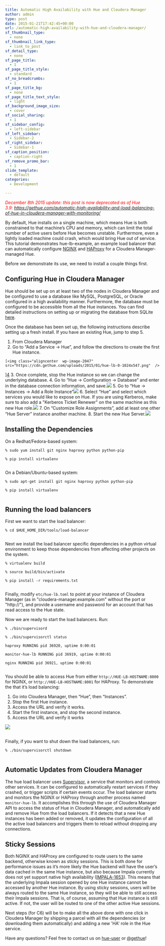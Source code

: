 ```yaml
---
title: Automatic High Availability with Hue and Cloudera Manager
author: admin
type: post
date: 2015-01-21T17:42:45+00:00
url: /automatic-high-availability-with-hue-and-cloudera-manager/
sf_thumbnail_type:
  - none
sf_thumbnail_link_type:
  - link_to_post
sf_detail_type:
  - none
sf_page_title:
  - 1
sf_page_title_style:
  - standard
sf_no_breadcrumbs:
  - 1
sf_page_title_bg:
  - none
sf_page_title_text_style:
  - light
sf_background_image_size:
  - cover
sf_social_sharing:
  - 1
sf_sidebar_config:
  - left-sidebar
sf_left_sidebar:
  - Sidebar-2
sf_right_sidebar:
  - Sidebar-1
sf_caption_position:
  - caption-right
sf_remove_promo_bar:
  - 1
slide_template:
  - default
categories:
  - Development

---
```

<span style="color: #ff0000;"><em>December 8th 2015 update: this post is now deprecated as of Hue 3.9: <a style="color: #ff0000;" href="https://gethue.com/automatic-high-availability-and-load-balancing-of-hue-in-cloudera-manager-with-monitoring/">https://gethue.com/automatic-high-availability-and-load-balancing-of-hue-in-cloudera-manager-with-monitoring/</a></em></span>

By default, Hue installs on a single machine, which means Hue is both constrained to that machine’s CPU and memory, which can limit the total number of active users before Hue becomes unstable. Furthermore, even a lightly loaded machine could crash, which would bring Hue out of service. This tutorial demonstrates hue-lb-example, an example load balancer that can automatically configure [NGINX][1] and [HAProxy][2] for a Cloudera Manager-managed Hue.

Before we demonstrate its use, we need to install a couple things first.

## Configuring Hue in Cloudera Manager

Hue should be set up on at least two of the nodes in Cloudera Manager and be configured to use a database like MySQL, PostgreSQL, or Oracle configured in a high availability manner. Furthermore, the database must be configured to be accessible from all the Hue instances. You can find detailed instructions on setting up or migrating the database from SQLite [here][3].

Once the database has been set up, the following instructions describe setting up a fresh install. If you have an existing Hue, jump to step 5.

  1. From Cloudera Manager
  2. Go to “Add a Service -> Hue”, and follow the directions to create the first Hue instance.

    [<img class="aligncenter  wp-image-2047" src="https://cdn.gethue.com/uploads/2015/01/hue-lb-0-1024x547.png"  />

][4]
  3. Once complete, stop the Hue instance so we can change the underlying database.
  4. Go to “Hue -> Configuration -> Database” and enter in the database connection information, and save.[<img class="aligncenter  wp-image-2053" src="https://cdn.gethue.com/uploads/2015/01/hust-lb-db-1024x488.png" />][5]
  5. Go to “Hue -> Instances -> Add a Role Instance”[<img class="aligncenter  wp-image-2049" src="https://cdn.gethue.com/uploads/2015/01/hue-lb-1-1024x386.png"  />][6]
  6. Select “Hue” and select which services you would like to expose on Hue. If you are using Kerberos, make sure to also add a "Kerberos Ticket Renewer" on the same machine as this new Hue role.[<img class="aligncenter  wp-image-2052" src="https://cdn.gethue.com/uploads/2015/01/hue-lb-2-1024x544.png"  />][7]
  7. On “Customize Role Assignments”, add at least one other “Hue Server” instance another machine.
  8. Start the new Hue Server.[<img class="aligncenter  wp-image-2051" src="https://cdn.gethue.com/uploads/2015/01/hue-lb-3-1024x410.png"  />][8]

## Installing the Dependencies

On a Redhat/Fedora-based system:

<pre><code class="bash">% sudo yum install git nginx haproxy python python-pip

% pip install virtualenv

</code></pre>

On a Debian/Ubuntu-based system:

<pre><code class="bash">% sudo apt-get install git nginx haproxy python python-pip

% pip install virtualenv

</code></pre>

## Running the load balancers

First we want to start the load balancer:

<pre><code class="bash">% cd $HUE_HOME_DIR/tools/load-balancer

</code></pre>

Next we install the load balancer specific dependencies in a python virtual environment to keep those dependencies from affecting other projects on the system.

<pre><code class="bash">% virtualenv build

% source build/bin/activate

% pip install -r requirements.txt

</code></pre>

Finally, modify `etc/hue-lb.toml` to point at your instance of Cloudera Manager (as in "cloudera-manager.example.com" without the port or "http://"), and provide a username and password for an account that has read access to the Hue state.

Now we are ready to start the load balancers. Run:

<pre><code class="bash">% ./bin/supervisord

% ./bin/supervisorctl status

haproxy RUNNING pid 36920, uptime 0:00:01

monitor-hue-lb RUNNING pid 36919, uptime 0:00:01

nginx RUNNING pid 36921, uptime 0:00:01

</code></pre>

You should be able to access Hue from either `http://HUE-LB-HOSTNAME:8000` for NGINX, or `http://HUE-LB-HOSTNAME:8001` for HAProxy. To demonstrate the that it’s load balancing:

  1. Go into Cloudera Manager, then “Hue”, then “Instances”.
  2. Stop the first Hue instance.
  3. Access the URL and verify it works.
  4. Start the first instance, and stop the second instance.
  5. Access the URL and verify it works

[<img class=" size-full wp-image-2055 alignnone" src="https://cdn.gethue.com/uploads/2015/01/hue-lb-4.png"  />][9]

##

Finally, if you want to shut down the load balancers, run:

<pre><code class="bash">% ./bin/supervisorctl shutdown

</code></pre>

## Automatic Updates from Cloudera Manager

The hue load balancer uses [Supervisor][10], a service that monitors and controls other services. It can be configured to automatically restart services if they crashed, or trigger scripts if certain events occur. The load balancer starts and monitors the NGINX or HAProxy through another process named `monitor-hue-lb`. It accomplishes this through the use of Cloudera Manager API to access the status of Hue in Cloudera Manager, and automatically add and remove Hue from the load balancers. If it detects that a new Hue instances has been added or removed, it updates the configuration of all the active load balancers and triggers them to reload without dropping any connections.

## Sticky Sessions

Both NGINX and HAProxy are configured to route users to the same backend, otherwise known as sticky sessions. This is both done for performance issues as it’s more likely the Hue backend will have the user’s data cached in the same Hue instance, but also because Impala currently does not yet support native high availability ([IMPALA-1653][11]). This means that the underlying Impala session opened by one Hue instance cannot be accessed by another Hue instance. By using sticky sessions, users will be always routed to the same Hue instance, so they will be able to still access their Impala sessions. That is, of course, assuming that Hue instance is still active. If not, the user will be routed to one of the other active Hue sessions.

Next steps (for C6) will be to make all the above done with one click in Cloudera Manager by shipping a parcel with all the dependencies (or downloading them automatically) and adding a new 'HA' role in the Hue service.

Have any questions? Feel free to contact us on [hue-user][12] or [@gethue][13]!

 [1]: http://nginx.org "NGINX"
 [2]: http://haproxy.org "HAProxy"
 [3]: http://www.cloudera.com/content/cloudera/en/documentation/core/latest/topics/cdh_ig_hue_database.html "here"
 [4]: https://cdn.gethue.com/uploads/2015/01/hue-lb-0.png
 [5]: https://cdn.gethue.com/uploads/2015/01/hust-lb-db.png
 [6]: https://cdn.gethue.com/uploads/2015/01/hue-lb-1.png
 [7]: https://cdn.gethue.com/uploads/2015/01/hue-lb-2.png
 [8]: https://cdn.gethue.com/uploads/2015/01/hue-lb-3.png
 [9]: https://cdn.gethue.com/uploads/2015/01/hue-lb-4.png
 [10]: http://supervisord.org/ "Supervisor"
 [11]: https://issues.cloudera.org/browse/IMPALA-1653
 [12]: http://groups.google.com/a/cloudera.org/group/hue-user
 [13]: https://twitter.com/gethue
